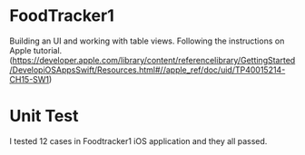 # FoodTracker1
Building an UI and working with table views. Following the instructions on Apple tutorial.(https://developer.apple.com/library/content/referencelibrary/GettingStarted/DevelopiOSAppsSwift/Resources.html#//apple_ref/doc/uid/TP40015214-CH15-SW1)

# Unit Test
I tested 12 cases in Foodtracker1 iOS application and they all passed.
